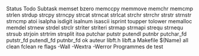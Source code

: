 Status	Todo	Subtask
		memset
		bzero
		memccpy
		memmove
		memchr
		memcmp
		strlen
		strdup
		strcpy
		strncpy
		strcat
		strncat
		strlcat
		strchr
		strrchr
		strstr
		strnstr
		strncmp
		atoi
		isalpha
		isdigit
		isalnum
		isascii
		isprint
		toupper
		tolower
		memalloc
		memdel
		strnew
		strdel
		strclr
		striter
		striteri
		strmap
		strmapi
		strequ
		strnequ
		strsub
		strjoin
		strtrim
		strsplit
		itoa
		putchar
		putstr
		putendl
		putnbr
		putchar_fd
		putstr_fd
		putendl_fd
		putnbr_fd
ok		auteur
		libft.h
			libft.a
		Makefile
			$(Name)
			all
			clean
			fclean
			re
			flags -Wall -Wextra -Werror
		Programmes de test
